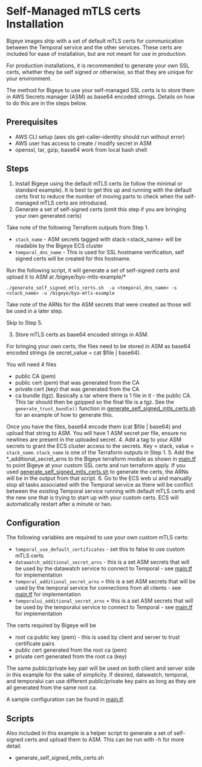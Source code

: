 # Self-Managed mTLS certs Installation

Bigeye images ship with a set of default mTLS certs for communication
between the Temporal service and the other services.  These certs are
included for ease of installation, but are not meant for use in production.

For production installations, it is recommended to generate your own
SSL certs, whether they be self signed or otherwise, so that they are
unique for your environment.

The method for Bigeye to use your self-managed SSL certs is to store them
in AWS Secrets manager (ASM) as base64 encoded strings.  Details on how to
do this are in the steps below.

## Prerequisites

* AWS CLI setup (aws sts get-caller-identity should run without error)
* AWS user has access to create / modify secret in ASM
* openssl, tar, gzip, base64 work from local bash shell

## Steps

1. Install Bigeye using the default mTLS certs (ie follow the minimal or standard example).  It is best to get this up and running with the default certs first to reduce the number of moving parts to check when the self-managed mTLS certs are introduced. 
2. Generate a set of self-signed certs (omit this step if you are bringing your own generated certs)

Take note of the following Terraform outputs from Step 1.
* `stack_name` - ASM secrets tagged with stack:<stack_name> will be readable by the Bigeye ECS cluster
* `temporal_dns_name` - This is used for SSL hostname verification, self signed certs will be created for this hostname.

Run the following script, it will generate a set of self-signed certs and upload it to ASM at /bigeye/byo-mtls-example/*
```
./generate_self_signed_mtls_certs.sh  -a <temporal_dns_name> -s <stack_name> -u /bigeye/byo-mtls-example
```
Take note of the ARNs for the ASM secrets that were created as those will be used in a later step.

Skip to Step 5.

3. Store mTLS certs as base64 encoded strings in ASM.

For bringing your own certs, the files need to be stored in ASM as base64 encoded strings (ie secret_value = cat $file | base64).

You will need 4 files
* public CA (pem)
* public cert (pem) that was generated from the CA
* private cert (key) that was generated from the CA
* ca bundle (tgz).  Basically a tar where there is 1 file in it - the public CA.  This tar should then be gzipped so the final file is a tgz.  See
the `generate_trust_bundle()` function in [generate_self_signed_mtls_certs.sh](./generate_self_signed_mtls_certs.sh) for an example of how to generate this.

Once you have the files, base64 encode them (cat $file | base64) and upload that string to ASM.  You will have 1 ASM secret per file, ensure no newlines are present in the uploaded secret.
4. Add a tag to your ASM secrets to grant the ECS cluster access to the secrets. Key = stack, value = `stack_name`.  `stack_name` is one of the Terraform outputs in Step 1.
5. Add the *_additional_secret_arns to the Bigeye terraform module as shown in [main.tf](./main.tf) to point Bigeye at your custom SSL certs and run terraform apply.  If you used [generate_self_signed_mtls_certs.sh](./generate_self_signed_mtls_certs.sh) to generate the certs, the ARNs will be in the output from that script. 
6. Go to the ECS web ui and manually stop all tasks associated with the Temporal service as there will be conflict between the existing Temporal service running with
default mTLS certs and the new one that is trying to start up with your custom certs.  ECS will automatically restart after a minute or two.

## Configuration

The following variables are required to use your own custom mTLS certs:

* `temporal_use_default_certificates` - set this to false to use custom mTLS certs
* `datawatch_additional_secret_arns` - this is a set ASM secrets that will be used by the datawatch service to connect to Temporal - see [main.tf](./main.tf) for implementation
* `temporal_additional_secret_arns` = this is a set ASM secrets that will be used by the temporal service for connections from all clients - see [main.tf](./main.tf) for implementation
* `temporalui_additional_secret_arns` = this is a set ASM secrets that will be used by the temporalui service to connect to Temporal - see [main.tf](./main.tf) for implementation

The certs required by Bigeye will be
- root ca public key (pem) - this is used by client and server to trust certificate pairs
- public cert generated from the root ca (pem)
- private cert generated from the root ca (key)

The same public/private key pair will be used on both client and server side in this example for the sake of simplicity. 
If desired, datawatch, temporal, and temporalui can use different public/private key pairs as long as they are all 
generated from the same root ca.

A sample configuration can be found in [main.tf](./main.tf).

## Scripts
Also included in this example is a helper script to generate a set of self-signed certs and upload them to ASM.  This can be run with -h for more detail.
- generate_self_signed_mtls_certs.sh
